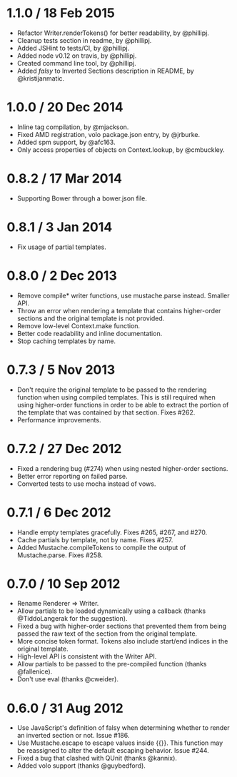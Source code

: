 1.1.0 / 18 Feb 2015
==================

 * Refactor Writer.renderTokens() for better readability, by @phillipj.
 * Cleanup tests section in readme, by @phillipj.
 * Added JSHint to tests/CI, by @phillipj.
 * Added node v0.12 on travis, by @phillipj.
 * Created command line tool, by @phillipj.
 * Added *falsy* to Inverted Sections description in README, by @kristijanmatic.

1.0.0 / 20 Dec 2014
===================

  * Inline tag compilation, by @mjackson.
  * Fixed AMD registration, volo package.json entry, by @jrburke.
  * Added spm support, by @afc163.
  * Only access properties of objects on Context.lookup, by @cmbuckley.

0.8.2 / 17 Mar 2014
===================

  * Supporting Bower through a bower.json file.

0.8.1 / 3 Jan 2014
==================

  * Fix usage of partial templates.

0.8.0 / 2 Dec 2013
==================

  * Remove compile* writer functions, use mustache.parse instead. Smaller API.
  * Throw an error when rendering a template that contains higher-order sections and
    the original template is not provided.
  * Remove low-level Context.make function.
  * Better code readability and inline documentation.
  * Stop caching templates by name.

0.7.3 / 5 Nov 2013
==================

  * Don't require the original template to be passed to the rendering function
    when using compiled templates. This is still required when using higher-order
    functions in order to be able to extract the portion of the template
    that was contained by that section. Fixes #262.
  * Performance improvements.

0.7.2 / 27 Dec 2012
===================

  * Fixed a rendering bug (#274) when using nested higher-order sections.
  * Better error reporting on failed parse.
  * Converted tests to use mocha instead of vows.

0.7.1 / 6 Dec 2012
==================

  * Handle empty templates gracefully. Fixes #265, #267, and #270.
  * Cache partials by template, not by name. Fixes #257.
  * Added Mustache.compileTokens to compile the output of Mustache.parse. Fixes
    #258.

0.7.0 / 10 Sep 2012
===================

  * Rename Renderer => Writer.
  * Allow partials to be loaded dynamically using a callback (thanks
    @TiddoLangerak for the suggestion).
  * Fixed a bug with higher-order sections that prevented them from being
    passed the raw text of the section from the original template.
  * More concise token format. Tokens also include start/end indices in the
    original template.
  * High-level API is consistent with the Writer API.
  * Allow partials to be passed to the pre-compiled function (thanks
    @fallenice).
  * Don't use eval (thanks @cweider).

0.6.0 / 31 Aug 2012
===================

  * Use JavaScript's definition of falsy when determining whether to render an
    inverted section or not. Issue #186.
  * Use Mustache.escape to escape values inside {{}}. This function may be
    reassigned to alter the default escaping behavior. Issue #244.
  * Fixed a bug that clashed with QUnit (thanks @kannix).
  * Added volo support (thanks @guybedford).
